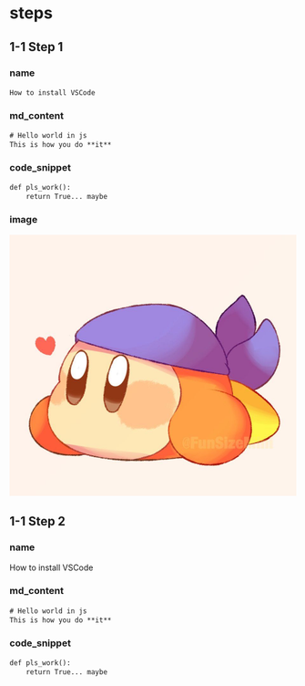 # steps

## 1-1 Step 1

### name
```
How to install VSCode 
```

### md_content
```
# Hello world in js
This is how you do **it**
```

### code_snippet
```
def pls_work():
    return True... maybe
``` 

### image
<img src="images/bandanna.jpg">

## 1-1 Step 2

### name
How to install VSCode

### md_content
```
# Hello world in js
This is how you do **it**
```

### code_snippet
```
def pls_work():
    return True... maybe 
```
